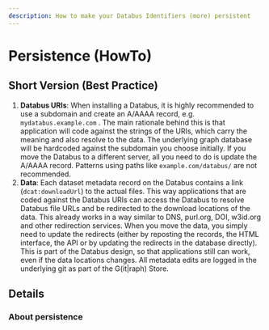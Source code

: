 ```yaml
---
description: How to make your Databus Identifiers (more) persistent
---
```


# Persistence (HowTo)

## Short Version (Best Practice)

1. **Databus URIs**: When installing a Databus, it is highly recommended to use a subdomain and create an A/AAAA record, e.g. `mydatabus.example.com` . The main rationale behind this is that application will code against the strings of the URIs, which carry the meaning and also resolve to the data. The underlying graph database will be hardcoded against the subdomain you choose initially. If you move the Databus to a different server, all you need to do is update the A/AAAA record. Patterns using paths like `example.com/databus/` are not recommended.&#x20;
2. **Data**: Each dataset metadata record on the Databus contains a link (`dcat:downloadUrl`) to the actual files. This way applications that are coded against the Databus URIs can access the Databus to resolve Databus file URLs and be redirected to the download locations of the data. This already works in a way similar to DNS, purl.org, DOI, w3id.org and other redirection services. When you move the data, you simply need to update the redirects (either by reposting the records, the HTML interface, the API or by updating the redirects in the database directly). This is part of the Databus design, so that applications still can work, even if the data locations changes. All metadata edits are logged in the underlying git as part of the G(it|raph) Store.    &#x20;

## Details

### About persistence

